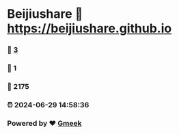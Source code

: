 # Beijiushare :link: https://beijiushare.github.io 
### :page_facing_up: [3](https://beijiushare.github.io/tag.html) 
### :speech_balloon: 1 
### :hibiscus: 2175 
### :alarm_clock: 2024-06-29 14:58:36 
### Powered by :heart: [Gmeek](https://github.com/Meekdai/Gmeek)

